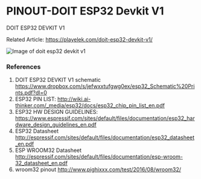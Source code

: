 # PINOUT-DOIT ESP32 Devkit V1
DOIT ESP32 DEVKIT V1

Related Article: https://playelek.com/doit-esp32-devkit-v1/

![Image of doit esp32 devkit v1](https://github.com/playelek/pinout-doit-32devkitv1/blob/master/pinoutDOIT32devkitv1.png)

### References
1. DOIT ESP32 DEVKIT V1 schematic https://www.dropbox.com/s/jefwxxtufgwg0ex/esp32_Schematic%20Prints.pdf?dl=0
2. ESP32 PIN LIST: http://wiki.ai-thinker.com/_media/esp32/docs/esp32_chip_pin_list_en.pdf
3. ESP32 HW DESIGN GUIDELINES: https://www.espressif.com/sites/default/files/documentation/esp32_hardware_design_guidelines_en.pdf
4. ESP32 Datasheet http://espressif.com/sites/default/files/documentation/esp32_datasheet_en.pdf
5. ESP WROOM32 Datasheet http://espressif.com/sites/default/files/documentation/esp-wroom-32_datasheet_en.pdf
6. wroom32 pinout http://www.pighixxx.com/test/2016/08/wroom32/
